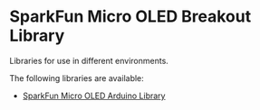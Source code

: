 SparkFun Micro OLED Breakout Library
=================================

Libraries for use in different environments.


The following libraries are available:

* [SparkFun Micro OLED Arduino Library](https://github.com/sparkfun/SparkFun_Micro_OLED_Arduino_Library)